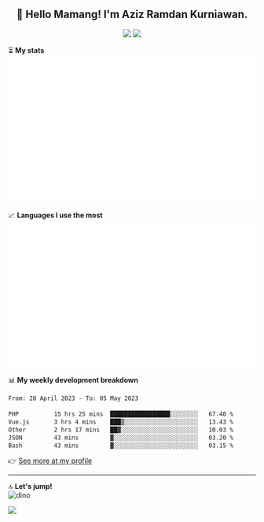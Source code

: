 <h2 align="center">👋 Hello Mamang! I'm Aziz Ramdan Kurniawan.</h2>  
<p align="center">
  <img src="https://komarev.com/ghpvc/?username=azizramdan">
  <img src="https://wakatime.com/badge/user/90056fa0-4c31-4eca-954e-2a3ac05896f9.svg">
</p>
    
⏳ **My stats**  
![](https://raw.githubusercontent.com/azizramdan/github-stats/master/generated/overview.svg#gh-dark-mode-only)

📈 **Languages I use the most**  
![](https://raw.githubusercontent.com/azizramdan/github-stats/master/generated/languages.svg#gh-dark-mode-only)

📊 **My weekly development breakdown**
<!--START_SECTION:waka-->

```text
From: 28 April 2023 - To: 05 May 2023

PHP          15 hrs 25 mins  █████████████████░░░░░░░░   67.40 %
Vue.js       3 hrs 4 mins    ███▒░░░░░░░░░░░░░░░░░░░░░   13.43 %
Other        2 hrs 17 mins   ██▓░░░░░░░░░░░░░░░░░░░░░░   10.03 %
JSON         43 mins         ▓░░░░░░░░░░░░░░░░░░░░░░░░   03.20 %
Bash         43 mins         ▓░░░░░░░░░░░░░░░░░░░░░░░░   03.15 %
```

<!--END_SECTION:waka-->
👉 [See more at my profile](https://wakatime.com/@azizramdan)
***
🔝 **Let's jump!**  
![dino](https://raw.githubusercontent.com/azizramdan/azizramdan/master/dino.gif)  

![](https://hit.yhype.me/github/profile?user_id=27954794)
